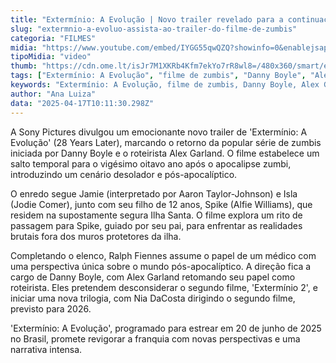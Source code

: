 ```yaml
---
title: "Extermínio: A Evolução | Novo trailer revelado para a continuação da icônica saga de zumbis"
slug: "extermnio-a-evoluo-assista-ao-trailer-do-filme-de-zumbis"
categoria: "FILMES"
midia: "https://www.youtube.com/embed/IYGG55qwQZQ?showinfo=0&enablejsapi=1"
tipoMidia: "video"
thumb: "https://cdn.ome.lt/isJr7M1XKRb4Kfm7ekYo7rR8wl8=/480x360/smart/extras/conteudos/28-years-later-exterminio-evolucao-trailer.jpg"
tags: ["Extermínio: A Evolução", "filme de zumbis", "Danny Boyle", "Alex Garland", "Aaron Taylor-Johnson", "Jodie Comer", "Ralph Fiennes", "Sony Pictures", "cinema brasileiro"]
keywords: "Extermínio: A Evolução, filme de zumbis, Danny Boyle, Alex Garland, Aaron Taylor-Johnson, Jodie Comer, Ralph Fiennes, Sony Pictures, cinema brasileiro"
author: "Ana Luiza"
data: "2025-04-17T10:11:30.298Z"
---
```


A Sony Pictures divulgou um emocionante novo trailer de 'Extermínio: A Evolução' (28 Years Later), marcando o retorno da popular série de zumbis iniciada por Danny Boyle e o roteirista Alex Garland. O filme estabelece um salto temporal para o vigésimo oitavo ano após o apocalipse zumbi, introduzindo um cenário desolador e pós-apocalíptico.

O enredo segue Jamie (interpretado por Aaron Taylor-Johnson) e Isla (Jodie Comer), junto com seu filho de 12 anos, Spike (Alfie Williams), que residem na supostamente segura Ilha Santa. O filme explora um rito de passagem para Spike, guiado por seu pai, para enfrentar as realidades brutais fora dos muros protetores da ilha.

Completando o elenco, Ralph Fiennes assume o papel de um médico com uma perspectiva única sobre o mundo pós-apocalíptico. A direção fica a cargo de Danny Boyle, com Alex Garland retomando seu papel como roteirista. Eles pretendem desconsiderar o segundo filme, 'Extermínio 2', e iniciar uma nova trilogia, com Nia DaCosta dirigindo o segundo filme, previsto para 2026.

'Extermínio: A Evolução', programado para estrear em 20 de junho de 2025 no Brasil, promete revigorar a franquia com novas perspectivas e uma narrativa intensa.